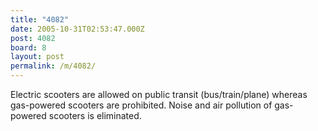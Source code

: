 ```yaml
---
title: "4082"
date: 2005-10-31T02:53:47.000Z
post: 4082
board: 8
layout: post
permalink: /m/4082/
---
```

Electric scooters are allowed on public transit (bus/train/plane) whereas gas-powered scooters are prohibited. Noise and air pollution of gas-powered scooters is eliminated.
